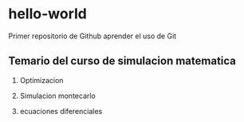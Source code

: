 # hello-world
Primer repositorio de Github aprender el uso de Git


## Temario del curso de simulacion matematica



1. Optimizacion

2. Simulacion montecarlo

3. ecuaciones diferenciales
